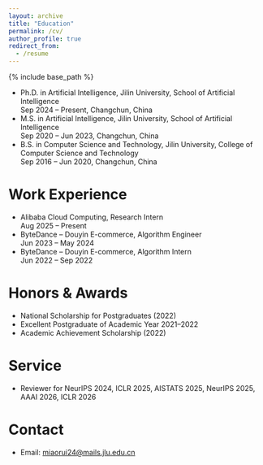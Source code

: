 ```yaml
---
layout: archive
title: "Education"
permalink: /cv/
author_profile: true
redirect_from:
  - /resume
---
```


{% include base_path %}

* Ph.D. in Artificial Intelligence, Jilin University, School of Artificial Intelligence  
  Sep 2024 – Present, Changchun, China
* M.S. in Artificial Intelligence, Jilin University, School of Artificial Intelligence  
  Sep 2020 – Jun 2023, Changchun, China
* B.S. in Computer Science and Technology, Jilin University, College of Computer Science and Technology  
  Sep 2016 – Jun 2020, Changchun, China

Work Experience
======
* Alibaba Cloud Computing, Research Intern  
  Aug 2025 – Present  
* ByteDance – Douyin E-commerce, Algorithm Engineer  
  Jun 2023 – May 2024  
* ByteDance – Douyin E-commerce, Algorithm Intern  
  Jun 2022 – Sep 2022
  
Honors & Awards
======
* National Scholarship for Postgraduates (2022)
* Excellent Postgraduate of Academic Year 2021–2022
* Academic Achievement Scholarship (2022)

Service
======
* Reviewer for NeurIPS 2024, ICLR 2025, AISTATS 2025, NeurIPS 2025, AAAI 2026, ICLR 2026

Contact
======
* Email: miaorui24@mails.jlu.edu.cn  
